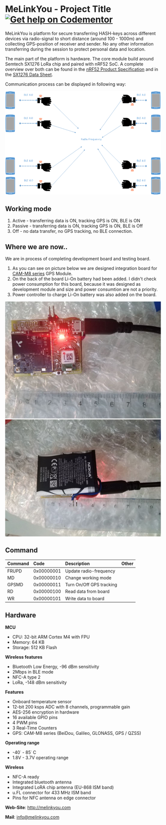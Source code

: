 # MeLinkYou  - Project Title [![Get help on Codementor](https://cdn.codementor.io/badges/get_help_github.svg)](https://www.codementor.io/parus)

MeLinkYou is platform for secure transferring HASH-keys across different devices 
via radio-signal to short distance (around 100 - 1000m) and collecting GPS-position of receiver
and sender. No any other information transferring during the session to protect 
personal data and location. 

The main part of the platform is hardware. The core module build around Semtech SX1276 LoRa chip and paired 
with nRF52 SoC. A complete overview over both can be found in the [nRF52 Product Specification](http://infocenter.nordicsemi.com/pdf/nRF52832_PS_v1.3.pdf) 
and in the [SX1276 Data Sheet](https://www.semtech.com/products/wireless-rf/lora-transceivers/sx1276).

Communication process can be displayed in following way:
 
![Schema](Documentation/Picture1.png)

## Working mode
1. Active - transferring data is ON, tracking GPS is ON, BLE is ON
2. Passive - transferring data is ON, tracking GPS is ON, BLE is Off
3. Off - no data transfer, no GPS tracking, no BLE connection.


## Where we are now..
We are in process of completing development board and testing board. 
1. As you can see on picture below we are designed integration board for 
   [CAM-M8 series](https://www.u-blox.com/en/product/cam-m8-series) GPS Module.
2. On the back of the board Li-On battery had been added. I didn't check power consumption 
   for this board, because it was designed as development module and size  and power consumtion 
   are not a priority.
3. Power controller to charge Li-On battery was also added on the board.

![BoardStage1-front](Documentation/Stage1/Board1.JPEG)
![BoardStage1-back](Documentation/Stage1/Board3.JPEG)


## Command

| Command  | Code       | Description                          | Other                |
| :--------|:-----------| :------------------------------------|:---------------------|
| FRUPD    | 0x00000001 | Update radio-frequency               |                      |
| MD       | 0x00000010 | Change working mode                  |                      |
| GPSMD    | 0x00000011 | Turn On/Off GPS tracking             |                      |
| RD       | 0x00000100 | Read data from board                 |                      |
| WR       | 0x00000101 | Write data to board                  |                      |

## Hardware

**MCU**
* CPU: 32-bit ARM Cortex M4 with FPU
* Memory: 64 KB
* Storage: 512 KB Flash

**Wireless features**
* Bluetooth Low Energy, -96 dBm sensitivity
* 2Mbps in BLE mode
* NFC-A type 2
* LoRa, -148 dBm sensitivity

**Features**
* Onboard temperature sensor
* 12-bit 200 ksps ADC with 8 channels, programmable gain
* AES-256 encryption in hardware
* 16 available GPIO pins
* 4 PWM pins
* 3 Real-Time Counters
* GPS: CAM-M8 series (BeiDou, Galileo, GLONASS, GPS / QZSS)

**Operating range**
* -40˙ - 85˙ C
* 1.8V - 3.7V operating range

**Wireless**
* NFC-A ready
* Integrated bluetooth antenna
* Integrated LoRA chip antenna (EU-868 ISM band)
* u.FL connector for 433 MHz ISM band
* Pins for NFC antenna on edge connector

**Web-Site**: http://melinkyou.com

**Mail**: [info@melinkyou.com](mailto:info@melinkyou.com)